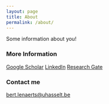 ```yaml
---
layout: page
title: About
permalink: /about/
---
```


Some information about you!

### More Information

[Google Scholar](https://scholar.google.be/citations?user=RP4y7_8AAAAJ&hl=nl)
[LinkedIn](https://www.linkedin.com/in/bertlenaerts)
[Research Gate](https://www.researchgate.net/profile/Bert_Lenaerts/publications)

### Contact me

[bert.lenaerts@uhasselt.be](mailto:bert.lenaerts@uhasselt.be)

